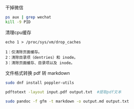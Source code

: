 干掉微信

```bash
ps aux | grep wechat
kill -9 PID
```



清理cpu缓存

```
echo 1 > /proc/sys/vm/drop_caches

1：仅清除页面缓存。
2：清除目录项（dentries）和 inode。
3：清除页面缓存、目录项以及 inode。
```



文件格式转换  pdf 转 markdown

```bash
sudo dnf install poppler-utils

pdftotext -layout input.pdf output.txt  #提取pdf文本

sudo pandoc -f gfm -t markdown -o output.md output.txt

```




























